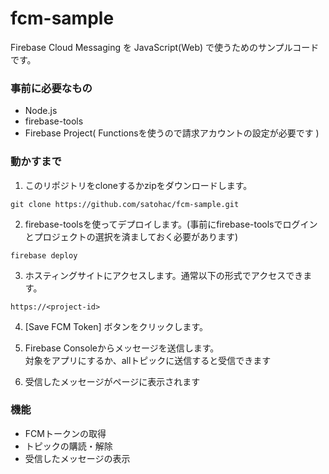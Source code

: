 # fcm-sample
Firebase Cloud Messaging を JavaScript(Web) で使うためのサンプルコードです。

### 事前に必要なもの
- Node.js
- firebase-tools
- Firebase Project( Functionsを使うので請求アカウントの設定が必要です )

### 動かすまで
1. このリポジトリをcloneするかzipをダウンロードします。
```
git clone https://github.com/satohac/fcm-sample.git
```

2. firebase-toolsを使ってデプロイします。(事前にfirebase-toolsでログインとプロジェクトの選択を済ましておく必要があります)
```
firebase deploy
```

3. ホスティングサイトにアクセスします。通常以下の形式でアクセスできます。
```
https://<project-id>
```

4. [Save FCM Token] ボタンをクリックします。

5. Firebase Consoleからメッセージを送信します。  
   対象をアプリにするか、allトピックに送信すると受信できます

6. 受信したメッセージがページに表示されます

### 機能
- FCMトークンの取得
- トピックの購読・解除
- 受信したメッセージの表示
